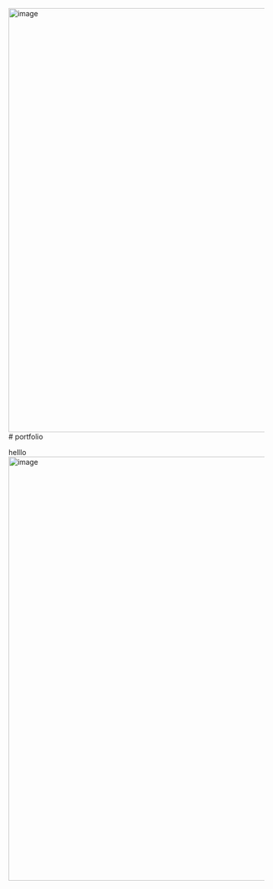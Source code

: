 <img width="835" alt="image" src="https://github.com/rimmy33/portfolio/assets/105859719/c0b8ccc2-b649-40f5-b4c5-b8342cbd1c11"># portfolio

helllo
<img width="835" alt="image" src="https://github.com/rimmy33/portfolio/assets/105859719/2d7a418a-9419-4f91-b6c3-3d6b68943b2b">

